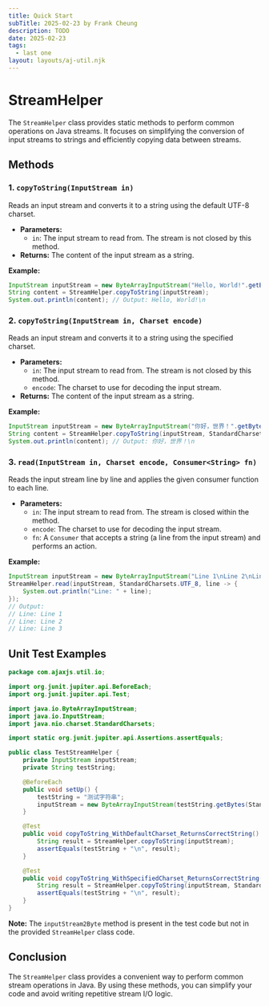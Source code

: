 ```yaml
---
title: Quick Start
subTitle: 2025-02-23 by Frank Cheung
description: TODO
date: 2025-02-23
tags:
  - last one
layout: layouts/aj-util.njk
---
```

# StreamHelper
 The `StreamHelper` class provides static methods to perform common operations on Java streams.  It focuses on simplifying the conversion of input streams to strings and efficiently copying data between streams.

## Methods

### 1. `copyToString(InputStream in)`

Reads an input stream and converts it to a string using the default UTF-8 charset.

*   **Parameters:**
    *   `in`: The input stream to read from. The stream is not closed by this method.
*   **Returns:** The content of the input stream as a string.

**Example:**

```java
InputStream inputStream = new ByteArrayInputStream("Hello, World!".getBytes(StandardCharsets.UTF_8));
String content = StreamHelper.copyToString(inputStream);
System.out.println(content); // Output: Hello, World!\n
```

### 2. `copyToString(InputStream in, Charset encode)`

Reads an input stream and converts it to a string using the specified charset.

*   **Parameters:**
    *   `in`: The input stream to read from.  The stream is not closed by this method.
    *   `encode`: The charset to use for decoding the input stream.
*   **Returns:** The content of the input stream as a string.

**Example:**

```java
InputStream inputStream = new ByteArrayInputStream("你好，世界！".getBytes(StandardCharsets.UTF_8));
String content = StreamHelper.copyToString(inputStream, StandardCharsets.UTF_8);
System.out.println(content); // Output: 你好，世界！\n
```

### 3. `read(InputStream in, Charset encode, Consumer<String> fn)`

Reads the input stream line by line and applies the given consumer function to each line.

*   **Parameters:**
    *   `in`: The input stream to read from. The stream is closed within the method.
    *   `encode`: The charset to use for decoding the input stream.
    *   `fn`: A `Consumer` that accepts a string (a line from the input stream) and performs an action.

**Example:**

```java
InputStream inputStream = new ByteArrayInputStream("Line 1\nLine 2\nLine 3".getBytes(StandardCharsets.UTF_8));
StreamHelper.read(inputStream, StandardCharsets.UTF_8, line -> {
    System.out.println("Line: " + line);
});
// Output:
// Line: Line 1
// Line: Line 2
// Line: Line 3
```

## Unit Test Examples

```java
package com.ajaxjs.util.io;

import org.junit.jupiter.api.BeforeEach;
import org.junit.jupiter.api.Test;

import java.io.ByteArrayInputStream;
import java.io.InputStream;
import java.nio.charset.StandardCharsets;

import static org.junit.jupiter.api.Assertions.assertEquals;

public class TestStreamHelper {
    private InputStream inputStream;
    private String testString;

    @BeforeEach
    public void setUp() {
        testString = "测试字符串";
        inputStream = new ByteArrayInputStream(testString.getBytes(StandardCharsets.UTF_8));
    }

    @Test
    public void copyToString_WithDefaultCharset_ReturnsCorrectString() {
        String result = StreamHelper.copyToString(inputStream);
        assertEquals(testString + "\n", result);
    }

    @Test
    public void copyToString_WithSpecifiedCharset_ReturnsCorrectString() {
        String result = StreamHelper.copyToString(inputStream, StandardCharsets.UTF_8);
        assertEquals(testString + "\n", result);
    }
}
```

**Note:** The `inputStream2Byte` method is present in the test code but not in the provided `StreamHelper` class code.

## Conclusion

The `StreamHelper` class provides a convenient way to perform common stream operations in Java. By using these methods, you can simplify your code and avoid writing repetitive stream I/O logic.